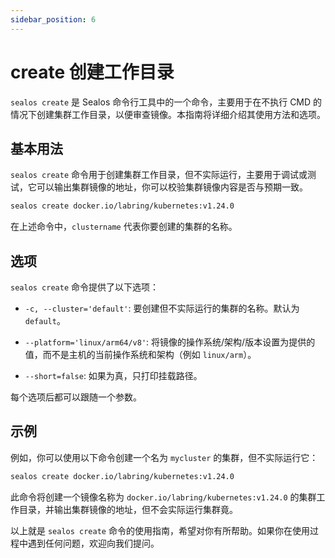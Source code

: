 ```yaml
---
sidebar_position: 6
---
```


# create 创建工作目录

`sealos create` 是 Sealos 命令行工具中的一个命令，主要用于在不执行 CMD 的情况下创建集群工作目录，以便审查镜像。本指南将详细介绍其使用方法和选项。

## 基本用法

`sealos create` 命令用于创建集群工作目录，但不实际运行，主要用于调试或测试，它可以输出集群镜像的地址，你可以校验集群镜像内容是否与预期一致。

```bash
sealos create docker.io/labring/kubernetes:v1.24.0
```

在上述命令中，`clustername` 代表你要创建的集群的名称。

## 选项

`sealos create` 命令提供了以下选项：

- `-c, --cluster='default'`: 要创建但不实际运行的集群的名称。默认为 `default`。

- `--platform='linux/arm64/v8'`: 将镜像的操作系统/架构/版本设置为提供的值，而不是主机的当前操作系统和架构（例如 `linux/arm`）。

- `--short=false`: 如果为真，只打印挂载路径。

每个选项后都可以跟随一个参数。

## 示例

例如，你可以使用以下命令创建一个名为 `mycluster` 的集群，但不实际运行它：

```bash
sealos create docker.io/labring/kubernetes:v1.24.0
```

此命令将创建一个镜像名称为 `docker.io/labring/kubernetes:v1.24.0` 的集群工作目录，并输出集群镜像的地址，但不会实际运行集群竟。

以上就是 `sealos create` 命令的使用指南，希望对你有所帮助。如果你在使用过程中遇到任何问题，欢迎向我们提问。
